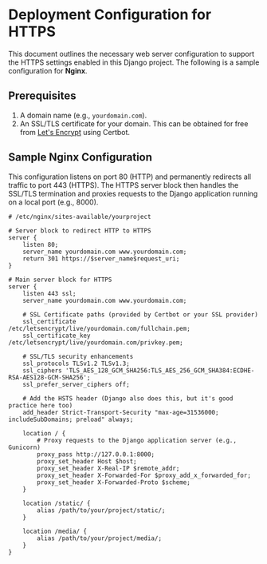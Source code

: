 # Deployment Configuration for HTTPS

This document outlines the necessary web server configuration to support the HTTPS settings enabled in this Django project. The following is a sample configuration for **Nginx**.

## Prerequisites

1.  A domain name (e.g., `yourdomain.com`).
2.  An SSL/TLS certificate for your domain. This can be obtained for free from [Let's Encrypt](https://letsencrypt.org/) using Certbot.

## Sample Nginx Configuration

This configuration listens on port 80 (HTTP) and permanently redirects all traffic to port 443 (HTTPS). The HTTPS server block then handles the SSL/TLS termination and proxies requests to the Django application running on a local port (e.g., 8000).

```nginx
# /etc/nginx/sites-available/yourproject

# Server block to redirect HTTP to HTTPS
server {
    listen 80;
    server_name yourdomain.com www.yourdomain.com;
    return 301 https://$server_name$request_uri;
}

# Main server block for HTTPS
server {
    listen 443 ssl;
    server_name yourdomain.com www.yourdomain.com;

    # SSL Certificate paths (provided by Certbot or your SSL provider)
    ssl_certificate /etc/letsencrypt/live/yourdomain.com/fullchain.pem;
    ssl_certificate_key /etc/letsencrypt/live/yourdomain.com/privkey.pem;

    # SSL/TLS security enhancements
    ssl_protocols TLSv1.2 TLSv1.3;
    ssl_ciphers 'TLS_AES_128_GCM_SHA256:TLS_AES_256_GCM_SHA384:ECDHE-RSA-AES128-GCM-SHA256';
    ssl_prefer_server_ciphers off;

    # Add the HSTS header (Django also does this, but it's good practice here too)
    add_header Strict-Transport-Security "max-age=31536000; includeSubDomains; preload" always;

    location / {
        # Proxy requests to the Django application server (e.g., Gunicorn)
        proxy_pass http://127.0.0.1:8000;
        proxy_set_header Host $host;
        proxy_set_header X-Real-IP $remote_addr;
        proxy_set_header X-Forwarded-For $proxy_add_x_forwarded_for;
        proxy_set_header X-Forwarded-Proto $scheme;
    }

    location /static/ {
        alias /path/to/your/project/static/;
    }

    location /media/ {
        alias /path/to/your/project/media/;
    }
}
